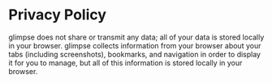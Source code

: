# Privacy Policy

glimpse does not share or transmit any data; all of your data is stored locally in your browser. glimpse collects information from your browser about your tabs (including screenshots), bookmarks, and navigation in order to display it for you to manage, but all of this information is stored locally in your browser. 